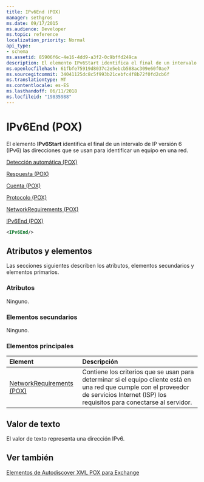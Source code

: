 ```yaml
---
title: IPv6End (POX)
manager: sethgros
ms.date: 09/17/2015
ms.audience: Developer
ms.topic: reference
localization_priority: Normal
api_type:
- schema
ms.assetid: 85906f6c-4e16-4dd9-a3f2-0c9bffd249ca
description: El elemento IPv6Start identifica el final de un intervalo de IP versión 6 (IPv6) las direcciones que se usan para identificar un equipo en una red.
ms.openlocfilehash: 61fbfe75919d8037c2e5ebcb588ac309e60f0ae7
ms.sourcegitcommit: 34041125dc8c5f993b21cebfc4f8b72f0fd2cb6f
ms.translationtype: MT
ms.contentlocale: es-ES
ms.lasthandoff: 06/11/2018
ms.locfileid: "19835988"
---
```

# <a name="ipv6end-pox"></a>IPv6End (POX)

El elemento **IPv6Start** identifica el final de un intervalo de IP versión 6 (IPv6) las direcciones que se usan para identificar un equipo en una red. 
  
[Detección automática (POX)](autodiscover-pox.md)
  
[Respuesta (POX)](response-pox.md)
  
[Cuenta (POX)](account-pox.md)
  
[Protocolo (POX)](protocol-pox.md)
  
[NetworkRequirements (POX)](networkrequirements-pox.md)
  
[IPv6End (POX)](ipv6end-pox.md)
  
```xml
<IPv6End/>
```

## <a name="attributes-and-elements"></a>Atributos y elementos

Las secciones siguientes describen los atributos, elementos secundarios y elementos primarios.
  
### <a name="attributes"></a>Atributos

Ninguno.
  
### <a name="child-elements"></a>Elementos secundarios

Ninguno.
  
### <a name="parent-elements"></a>Elementos principales

|**Element**|**Descripción**|
|:-----|:-----|
|[NetworkRequirements (POX)](networkrequirements-pox.md) <br/> |Contiene los criterios que se usan para determinar si el equipo cliente está en una red que cumple con el proveedor de servicios Internet (ISP) los requisitos para conectarse al servidor.  <br/> |
   
## <a name="text-value"></a>Valor de texto

El valor de texto representa una dirección IPv6.
  
## <a name="see-also"></a>Ver también



[Elementos de Autodiscover XML POX para Exchange](pox-autodiscover-xml-elements-for-exchange.md)

